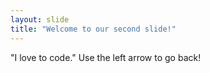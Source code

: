```yaml
---
layout: slide
title: "Welcome to our second slide!"
---
```

"I love to code."
Use the left arrow to go back!
